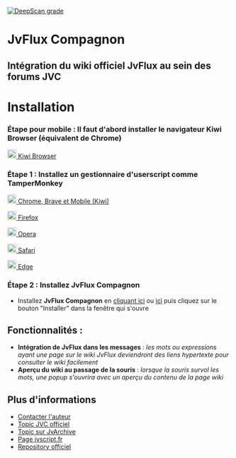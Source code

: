 [![DeepScan grade](https://deepscan.io/api/teams/16229/projects/20113/branches/537913/badge/grade.svg)](https://deepscan.io/dashboard#view=project&tid=16229&pid=20113&bid=537913)

# **JvFlux Compagnon**

## Intégration du wiki officiel JvFlux au sein des forums JVC

# Installation

### Étape pour mobile : Il faut d'abord installer le navigateur **Kiwi Browser** (équivalent de Chrome)

<a href="https://play.google.com/store/apps/details?id=com.kiwibrowser.browser" target="_blank"><img src="https://kiwibrowser.com/wp-content/uploads/2019/09/cropped-Favicon-512x512-32x32.png" alt="Chrome" width="20"/> Kiwi Browser</a>

### Étape 1 : Installez un gestionnaire d'userscript comme **TamperMonkey**

<a href="https://chrome.google.com/webstore/detail/tampermonkey/dhdgffkkebhmkfjojejmpbldmpobfkfo?hl=fr" target="_blank"><img src="https://upload.wikimedia.org/wikipedia/commons/e/e1/Google_Chrome_icon_%28February_2022%29.svg" alt="Chrome" width="20"/> Chrome, Brave et Mobile (Kiwi)</a>

<a href="https://addons.mozilla.org/fr/firefox/addon/tampermonkey/" target="_blank"><img src="https://upload.wikimedia.org/wikipedia/commons/a/a0/Firefox_logo%2C_2019.svg" alt="Firefox" width="20"/> Firefox</a>

<a href="https://addons.opera.com/fr/extensions/details/tampermonkey-beta/?display=en/" target="_blank"><img src="https://upload.wikimedia.org/wikipedia/commons/4/49/Opera_2015_icon.svg" alt="Opera" width="20"/> Opera</a>

<a href="https://apps.apple.com/app/apple-store/id1482490089?pt=117945903&ct=tm.net&mt=8/" target="_blank"><img src="https://upload.wikimedia.org/wikipedia/en/7/71/Safari_14_icon.png" alt="Safari" width="20"/> Safari</a>

<a href="https://microsoftedge.microsoft.com/addons/detail/tampermonkey/iikmkjmpaadaobahmlepeloendndfphd/" target="_blank"><img src="https://upload.wikimedia.org/wikipedia/commons/9/98/Microsoft_Edge_logo_%282019%29.svg" alt="Edge" width="20"/> Edge</a>

### Étape 2 : Installez **JvFlux Compagnon**

- Installez **JvFlux Compagnon** en [cliquant ici](https://github.com/Rand0max/jvflux/raw/master/jvfluxcompagnon.user.js) ou [ici](https://jvscript.fr/script/jvflux-compagnon) puis cliquez sur le bouton "Installer" dans la fenêtre qui s'ouvre

## Fonctionnalités :

- **Intégration de JvFlux dans les messages** : _les mots ou expressions ayant une page sur le wiki JvFlux deviendront des liens hypertexte pour consulter le wiki facilement_
- **Aperçu du wiki au passage de la souris** : _lorsque la souris survol les mots, une popup s'ouvrira avec un aperçu du contenu de la page wiki_

## Plus d'informations

- [Contacter l'auteur](https://www.jeuxvideo.com/messages-prives/nouveau.php?all_dest=Rand0max)
- [Topic JVC officiel](https://www.jeuxvideo.com/forums/42-51-68909000-1-0-1-0-grande-refonte-2022-de-jv-flux-appel-aux-contributions.htm)
- [Topic sur JvArchive](https://jvarchive.com/forums/42-51-68909000-1-0-1-0-grande-refonte-2022-de-jv-flux-appel-aux-contributions)
- [Page jvscript.fr](https://jvscript.fr/script/jvflux-compagnon)
- [Repository officiel](https://github.com/Rand0max/jvflux/)
